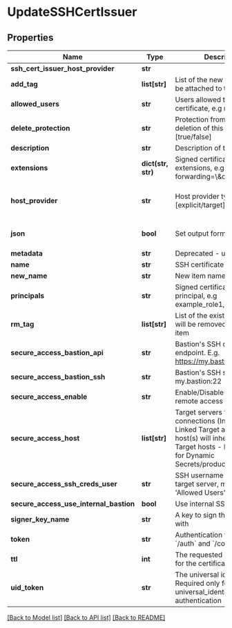 # UpdateSSHCertIssuer

## Properties
Name | Type | Description | Notes
------------ | ------------- | ------------- | -------------
**ssh_cert_issuer_host_provider** | **str** |  | [optional] 
**add_tag** | **list[str]** | List of the new tags that will be attached to this item | [optional] 
**allowed_users** | **str** | Users allowed to fetch the certificate, e.g root,ubuntu | 
**delete_protection** | **str** | Protection from accidental deletion of this item [true/false] | [optional] 
**description** | **str** | Description of the object | [optional] 
**extensions** | **dict(str, str)** | Signed certificates with extensions, e.g permit-port-forwarding&#x3D;\\\&quot;\\\&quot; | [optional] 
**host_provider** | **str** | Host provider type [explicit/target] | [optional] [default to 'explicit']
**json** | **bool** | Set output format to JSON | [optional] [default to False]
**metadata** | **str** | Deprecated - use description | [optional] 
**name** | **str** | SSH certificate issuer name | 
**new_name** | **str** | New item name | [optional] 
**principals** | **str** | Signed certificates with principal, e.g example_role1,example_role2 | [optional] 
**rm_tag** | **list[str]** | List of the existent tags that will be removed from this item | [optional] 
**secure_access_bastion_api** | **str** | Bastion&#39;s SSH control API endpoint. E.g. https://my.bastion:9900 | [optional] 
**secure_access_bastion_ssh** | **str** | Bastion&#39;s SSH server. E.g. my.bastion:22 | [optional] 
**secure_access_enable** | **str** | Enable/Disable secure remote access [true/false] | [optional] 
**secure_access_host** | **list[str]** | Target servers for connections (In case of Linked Target association, host(s) will inherit Linked Target hosts - Relevant only for Dynamic Secrets/producers) | [optional] 
**secure_access_ssh_creds_user** | **str** | SSH username to connect to target server, must be in &#39;Allowed Users&#39; list | [optional] 
**secure_access_use_internal_bastion** | **bool** | Use internal SSH Bastion | [optional] 
**signer_key_name** | **str** | A key to sign the certificate with | 
**token** | **str** | Authentication token (see &#x60;/auth&#x60; and &#x60;/configure&#x60;) | [optional] 
**ttl** | **int** | The requested Time To Live for the certificate, in seconds | 
**uid_token** | **str** | The universal identity token, Required only for universal_identity authentication | [optional] 

[[Back to Model list]](../README.md#documentation-for-models) [[Back to API list]](../README.md#documentation-for-api-endpoints) [[Back to README]](../README.md)


